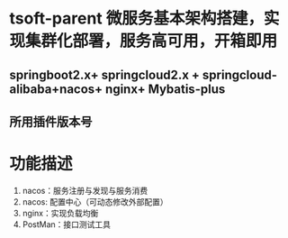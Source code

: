 # tsoft-parent 微服务基本架构搭建，实现集群化部署，服务高可用，开箱即用
## springboot2.x+ springcloud2.x + springcloud-alibaba+nacos+ nginx+ Mybatis-plus

## 所用插件版本号

# 功能描述

1. nacos：服务注册与发现与服务消费
2. nacos: 配置中心（可动态修改外部配置）
3. nginx：实现负载均衡
4. PostMan：接口测试工具



